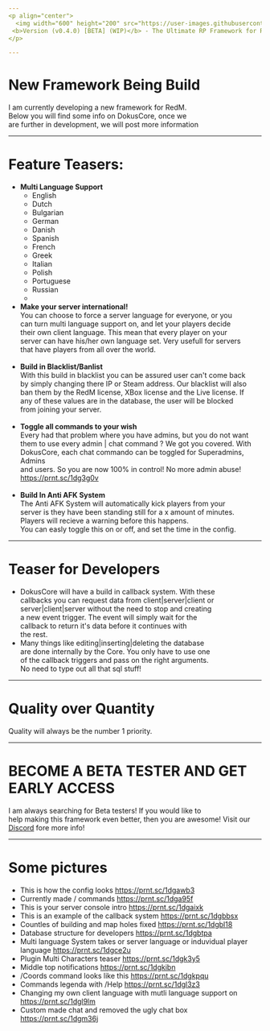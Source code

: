 ```yaml
---
<p align="center">
  <img width="600" height="200" src="https://user-images.githubusercontent.com/49053928/111937011-2e9b8080-8ac7-11eb-914a-a0d94380d611.gif"><br>
 <b>Version (v0.4.0) [BETA] (WIP)</b> - The Ultimate RP Framework for RedM.
</p>

---
```

# New Framework Being Build
I am currently developing a new framework for RedM. <br>
Below you will find some info on DokusCore, once we <br>
are further in development, we will post more information

---
# Feature Teasers:
- **Multi Language Support**
  - English
  - Dutch
  - Bulgarian
  - German
  - Danish
  - Spanish
  - French
  - Greek
  - Italian
  - Polish
  - Portuguese
  - Russian
  -
- **Make your server international!** <br>
You can choose to force a server language for everyone, or you<br>
can turn multi language support on, and let your players decide <br>
their own client language. This mean that every player on your <br>
server can have his/her own language set. Very usefull for servers<br>
that have players from all over the world.<br><br>
- **Build in Blacklist/Banlist** <br>
With this build in blacklist you can be assured user can't come back<br>
by simply changing there IP or Steam address. Our blacklist will also <br>
ban them by the RedM license, XBox license and the Live license. If <br>
any of these values are in the database, the user will be blocked<br>
from joining your server.<br><br>
- **Toggle all commands to your wish** <br>
Every had that problem where you have admins, but you do not want<br>
them to use every admin | chat command ? We got you covered. With <br>
DokusCore, each chat commando can be toggled for Superadmins, Admins<br>
and users. So you are now 100% in control! No more admin abuse!<br>
https://prnt.sc/1dg3g0v <br> <br>
- **Build In Anti AFK System** <br>
The Anti AFK System will automatically kick players from your <br>
server is they have been standing still for a x amount of minutes.<br>
Players will recieve a warning before this happens.<br>
You can easly toggle this on or off, and set the time in the config.<br>

---
# Teaser for Developers <br>
* DokusCore will have a build in callback system. With these<br>
  callbacks you can request data from client|server|client or <br>
  server|client|server without the need to stop and creating<br>
  a new event trigger. The event will simply wait for the <br>
  callback to return it's data before it continues with<br>
  the rest.
* Many things like editing|inserting|deleting the database<br>
  are done internally by the Core. You only have to use one <br>
  of the callback triggers and pass on the right arguments.<br>
  No need to type out all that sql stuff!

---
# Quality over Quantity <br>
Quality will always be the number 1 priority.

---
# BECOME A BETA TESTER AND GET EARLY ACCESS
I am always searching for Beta testers! If you would like to <br>
help making this framework even better, then you are awesome!
Visit our [Discord](https://discord.io/dokuscore) fore more info!

---
# Some pictures
- This is how the config looks https://prnt.sc/1dgawb3
- Currently made / commands https://prnt.sc/1dga95f
- This is your server console intro https://prnt.sc/1dgaixk
- This is an example of the callback system https://prnt.sc/1dgbbsx
- Countles of building and map holes fixed https://prnt.sc/1dgbl18
- Database structure for developers https://prnt.sc/1dgbtpa
- Multi language System takes or server language or induvidual player language https://prnt.sc/1dgce2u
- Plugin Multi Characters teaser https://prnt.sc/1dgk3y5
- Middle top notifications https://prnt.sc/1dgkibn
- /Coords command looks like this https://prnt.sc/1dgkpqu
- Commands legenda with /Help https://prnt.sc/1dgl3z3
- Changing my own client language with mutli language support on https://prnt.sc/1dgl9lm
- Custom made chat and removed the ugly chat box https://prnt.sc/1dgm36j
